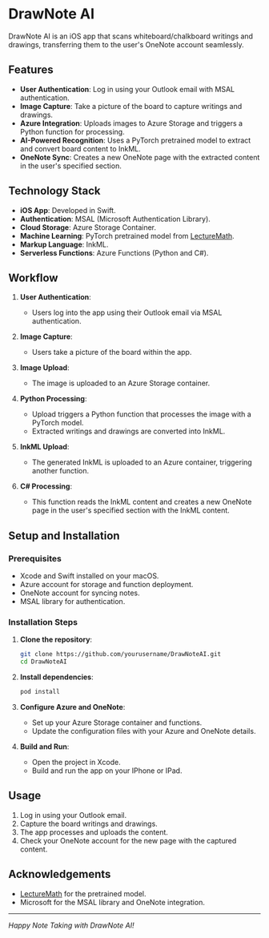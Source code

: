 # DrawNote AI

DrawNote AI is an iOS app that scans whiteboard/chalkboard writings and drawings, transferring them to the user's OneNote account seamlessly. 

## Features

- **User Authentication**: Log in using your Outlook email with MSAL authentication.
- **Image Capture**: Take a picture of the board to capture writings and drawings.
- **Azure Integration**: Uploads images to Azure Storage and triggers a Python function for processing.
- **AI-Powered Recognition**: Uses a PyTorch pretrained model to extract and convert board content to InkML.
- **OneNote Sync**: Creates a new OneNote page with the extracted content in the user's specified section.

## Technology Stack

- **iOS App**: Developed in Swift.
- **Authentication**: MSAL (Microsoft Authentication Library).
- **Cloud Storage**: Azure Storage Container.
- **Machine Learning**: PyTorch pretrained model from [LectureMath](https://github.com/kdavila/lecturemath).
- **Markup Language**: InkML.
- **Serverless Functions**: Azure Functions (Python and C#).

## Workflow

1. **User Authentication**:
   - Users log into the app using their Outlook email via MSAL authentication.

2. **Image Capture**:
   - Users take a picture of the board within the app.

3. **Image Upload**:
   - The image is uploaded to an Azure Storage container.

4. **Python Processing**:
   - Upload triggers a Python function that processes the image with a PyTorch model.
   - Extracted writings and drawings are converted into InkML.

5. **InkML Upload**:
   - The generated InkML is uploaded to an Azure container, triggering another function.

6. **C# Processing**:
   - This function reads the InkML content and creates a new OneNote page in the user's specified section with the InkML content.

## Setup and Installation

### Prerequisites

- Xcode and Swift installed on your macOS.
- Azure account for storage and function deployment.
- OneNote account for syncing notes.
- MSAL library for authentication.

### Installation Steps

1. **Clone the repository**:
    ```bash
    git clone https://github.com/yourusername/DrawNoteAI.git
    cd DrawNoteAI
    ```

2. **Install dependencies**:
    ```bash
    pod install
    ```

3. **Configure Azure and OneNote**:
    - Set up your Azure Storage container and functions.
    - Update the configuration files with your Azure and OneNote details.

4. **Build and Run**:
    - Open the project in Xcode.
    - Build and run the app on your IPhone or IPad.

## Usage

1. Log in using your Outlook email.
2. Capture the board writings and drawings.
3. The app processes and uploads the content.
4. Check your OneNote account for the new page with the captured content.


## Acknowledgements

- [LectureMath](https://github.com/kdavila/lecturemath) for the pretrained model.
- Microsoft for the MSAL library and OneNote integration.

---

*Happy Note Taking with DrawNote AI!*
